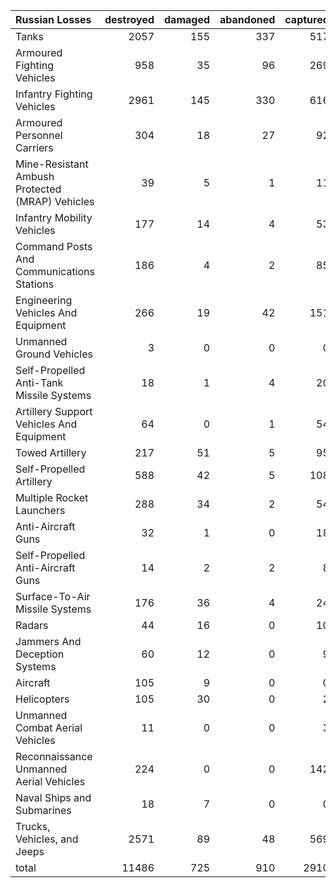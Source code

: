 | Russian Losses                                   |   destroyed |   damaged |   abandoned |   captured |   total |
|:-------------------------------------------------|------------:|----------:|------------:|-----------:|--------:|
| Tanks                                            |        2057 |       155 |         337 |        517 |    3066 |
| Armoured Fighting Vehicles                       |         958 |        35 |          96 |        269 |    1358 |
| Infantry Fighting Vehicles                       |        2961 |       145 |         330 |        616 |    4052 |
| Armoured Personnel Carriers                      |         304 |        18 |          27 |         92 |     441 |
| Mine-Resistant Ambush Protected  (MRAP) Vehicles |          39 |         5 |           1 |         11 |      56 |
| Infantry Mobility Vehicles                       |         177 |        14 |           4 |         53 |     248 |
| Command Posts And Communications Stations        |         186 |         4 |           2 |         85 |     277 |
| Engineering Vehicles And Equipment               |         266 |        19 |          42 |        151 |     478 |
| Unmanned Ground Vehicles                         |           3 |         0 |           0 |          0 |       3 |
| Self-Propelled Anti-Tank Missile Systems         |          18 |         1 |           4 |         20 |      43 |
| Artillery Support Vehicles And Equipment         |          64 |         0 |           1 |         54 |     119 |
| Towed Artillery                                  |         217 |        51 |           5 |         95 |     368 |
| Self-Propelled Artillery                         |         588 |        42 |           5 |        108 |     743 |
| Multiple Rocket Launchers                        |         288 |        34 |           2 |         54 |     378 |
| Anti-Aircraft Guns                               |          32 |         1 |           0 |         18 |      51 |
| Self-Propelled Anti-Aircraft Guns                |          14 |         2 |           2 |          8 |      26 |
| Surface-To-Air Missile Systems                   |         176 |        36 |           4 |         24 |     240 |
| Radars                                           |          44 |        16 |           0 |         10 |      70 |
| Jammers And Deception Systems                    |          60 |        12 |           0 |          9 |      81 |
| Aircraft                                         |         105 |         9 |           0 |          0 |     114 |
| Helicopters                                      |         105 |        30 |           0 |          2 |     137 |
| Unmanned Combat Aerial Vehicles                  |          11 |         0 |           0 |          3 |      14 |
| Reconnaissance Unmanned Aerial Vehicles          |         224 |         0 |           0 |        142 |     366 |
| Naval Ships and Submarines                       |          18 |         7 |           0 |          0 |      25 |
| Trucks, Vehicles, and Jeeps                      |        2571 |        89 |          48 |        569 |    3277 |
| total                                            |       11486 |       725 |         910 |       2910 |   16031 |